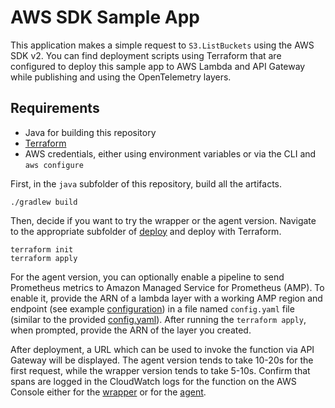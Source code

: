 # AWS SDK Sample App

This application makes a simple request to `S3.ListBuckets` using the AWS SDK v2. You can find
deployment scripts using Terraform that are configured to deploy this sample app to AWS Lambda and
API Gateway while publishing and using the OpenTelemetry layers.

## Requirements

- Java for building this repository
- [Terraform](https://www.terraform.io/downloads.html)
- AWS credentials, either using environment variables or via the CLI and `aws configure`

First, in the `java` subfolder of this repository, build all the artifacts.

```
./gradlew build
```

Then, decide if you want to try the wrapper or the agent version. Navigate to the appropriate
subfolder of [deploy](./deploy) and deploy with Terraform.

```
terraform init
terraform apply
```

For the agent version, you can optionally enable a pipeline to send Prometheus metrics to Amazon Managed Service for Prometheus (AMP). To enable it, provide the ARN of a lambda layer with a working AMP region and endpoint (see example [configuration](https://aws-otel.github.io/docs/getting-started/prometheus-remote-write-exporter#aws-prometheus-remote-write-exporter)) in a file named `config.yaml` file (similar to the provided [config.yaml](./../../../collector/config.yaml)). After running the `terraform apply`, when prompted, provide the ARN of the layer you created. 

After deployment, a URL which can be used to invoke the function via API Gateway will be displayed. The agent version
tends to take 10-20s for the first request, while the wrapper version tends to take 5-10s. Confirm
that spans are logged in the CloudWatch logs for the function on the AWS Console either for the
[wrapper](https://console.aws.amazon.com/cloudwatch/home?region=us-east-1#logsV2:log-groups/log-group/$252Faws$252Flambda$252Fhello-awssdk-java-wrapper)
or for the [agent](https://console.aws.amazon.com/cloudwatch/home?region=us-east-1#logsV2:log-groups/log-group/$252Faws$252Flambda$252Fhello-awssdk-javaagent).
